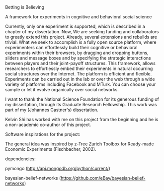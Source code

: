 Betting is Believing

A framework for experiments in cognitive and behavioral social science

Currently, only one experiment is supported, which is described in a chapter of my dissertation. Now, We are seeking funding and collaborators to greatly extend this project. Already, several extensions and rebuilds are trivial. What we seek to accomplish is a fully open source platform, where experimenters can effortlessly build their cognitive or behavioral experiments within their browsers, by dragging and dropping buttons, sliders and message boxes and by specifying the strategic interactions between players and their joint-payoff structures. This framework, allows researchers to effortlessly embed their experiments in natural occurring social structures over the Internet. The platform is efficient and flexible. Experiments can be carried out in the lab or over the web through a wide variety of platforms including Facebook and MTurk. You can choose your sample or let it evolve organically over social networks.

I want to thank the National Science Foundation for its generous funding of my dissertation, through its Graduate Research Fellowship. This work was part of my (Johannes Castner's) dissertation.

Kelvin Shi has worked with me on this project from the beginning and he is a non-academic co-author of this project.

Software inspirations for the project:

The general idea was inspired by z-Tree Zurich Toolbox for Ready-made Economic Experiments (Fischbacher, 2002).

dependencies: 

pymongo (http://api.mongodb.org/python/current/)

bayesian-belief-networks (https://github.com/eBay/bayesian-belief-networks)
